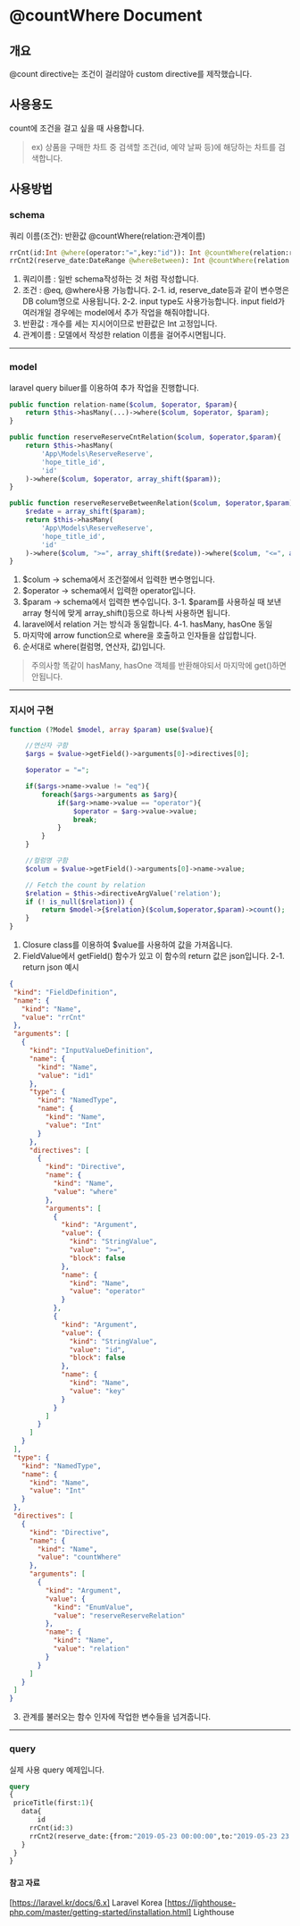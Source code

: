 # @countWhere Document

## 개요
 @count directive는 조건이 걸리않아 custom directive를 제작했습니다.


## 사용용도
 count에 조건을 걸고 싶을 때 사용합니다.
> ex) 상품을 구매한 차트 중 검색할 조건(id, 예약 날짜 등)에 해당하는 차트를 검색합니다.

## 사용방법

### schema
쿼리 이름(조건): 반환값 @countWhere(relation:관계이름)
```graphql
rrCnt(id:Int @where(operator:"=",key:"id")): Int @countWhere(relation:reserveReserveCntRelation)
rrCnt2(reserve_date:DateRange @whereBetween): Int @countWhere(relation:reserveReserveBetweenRelation)
```
1. 쿼리이름 : 일반 schema작성하는 것 처럼 작성합니다.
2. 조건 : @eq, @where사용 가능합니다.
2-1. id, reserve_date등과 같이 변수명은 DB colum명으로 사용됩니다.
2-2. input type도 사용가능합니다. input field가 여러개일 경우에는 model에서 추가 작업을 해줘야합니다.
3. 반환값 : 개수를 세는 지시어이므로 반환값은 Int 고정입니다.
4. 관계이름 : 모델에서 작성한 relation 이름을 걸어주시면됩니다.

<hr>

### model
laravel query biluer를 이용하여 추가 작업을 진행합니다.

```php
public function relation-name($colum, $operator, $param){
    return $this->hasMany(...)->where($colum, $operator, $param);
}
```

```php
public function reserveReserveCntRelation($colum, $operator,$param){
    return $this->hasMany(
        'App\Models\ReserveReserve',
        'hope_title_id',
        'id'
    )->where($colum, $operator, array_shift($param));
}

public function reserveReserveBetweenRelation($colum, $operator,$param){
    $redate = array_shift($param);
    return $this->hasMany(
        'App\Models\ReserveReserve',
        'hope_title_id',
        'id'
    )->where($colum, ">=", array_shift($redate))->where($colum, "<=", array_shift($redate));
}
```

1. $colum -> schema에서 조건절에서 입력한 변수명입니다.
2. $operator -> schema에서 입력한 operator입니다.
3. $param -> schema에서 입력한 변수입니다.
3-1. $param를 사용하실 때 보낸 array 형식에 맞게 array_shift()등으로 하나씩 사용하면 됩니다.
4. laravel에서 relation 거는 방식과 동일합니다.
4-1. hasMany, hasOne 동일
5. 마지막에 arrow function으로 where을 호출하고 인자들을 삽입합니다.
6. 순서대로 where(컬럼명, 연산자, 값)입니다.
> 주의사항 똑같이 hasMany, hasOne 객체를 반환해야되서 마지막에 get()하면 안됩니다. 


<hr>

### 지시어 구현
```php
function (?Model $model, array $param) use($value){

    //연산자 구함
    $args = $value->getField()->arguments[0]->directives[0];

    $operator = "=";

    if($args->name->value != "eq"){
        foreach($args->arguments as $arg){
            if($arg->name->value == "operator"){
                $operator = $arg->value->value;
                break;
            }
        }
    }

    //컬럼명 구함
    $colum = $value->getField()->arguments[0]->name->value;

    // Fetch the count by relation
    $relation = $this->directiveArgValue('relation');
    if (! is_null($relation)) {
        return $model->{$relation}($colum,$operator,$param)->count();
    }
}
```

1. Closure class를 이용하여 $value를 사용하여 값을 가져옵니다.
2. FieldValue에서 getField() 함수가 있고 이 함수의 return 값은 json입니다.
 2-1. return json 예시
 ```json
{
  "kind": "FieldDefinition",
  "name": {
    "kind": "Name",
    "value": "rrCnt"
  },
  "arguments": [
    {
      "kind": "InputValueDefinition",
      "name": {
        "kind": "Name",
        "value": "id1"
      },
      "type": {
        "kind": "NamedType",
        "name": {
          "kind": "Name",
          "value": "Int"
        }
      },
      "directives": [
        {
          "kind": "Directive",
          "name": {
            "kind": "Name",
            "value": "where"
          },
          "arguments": [
            {
              "kind": "Argument",
              "value": {
                "kind": "StringValue",
                "value": ">=",
                "block": false
              },
              "name": {
                "kind": "Name",
                "value": "operator"
              }
            },
            {
              "kind": "Argument",
              "value": {
                "kind": "StringValue",
                "value": "id",
                "block": false
              },
              "name": {
                "kind": "Name",
                "value": "key"
              }
            }
          ]
        }
      ]
    }
  ],
  "type": {
    "kind": "NamedType",
    "name": {
      "kind": "Name",
      "value": "Int"
    }
  },
  "directives": [
    {
      "kind": "Directive",
      "name": {
        "kind": "Name",
        "value": "countWhere"
      },
      "arguments": [
        {
          "kind": "Argument",
          "value": {
            "kind": "EnumValue",
            "value": "reserveReserveRelation"
          },
          "name": {
            "kind": "Name",
            "value": "relation"
          }
        }
      ]
    }
  ]
}
```
3. 관계를 불러오는 함수 인자에 작업한 변수들을 넘겨줍니다.


 <hr>

 ### query
 실제 사용 query 예제입니다.

 ```graphql
query
{
  priceTitle(first:1){
    data{
    	id
      rrCnt(id:3)
      rrCnt2(reserve_date:{from:"2019-05-23 00:00:00",to:"2019-05-23 23:59:59"})
    }
  }
}
 ```

 #### 참고 자료
 [https://laravel.kr/docs/6.x] Laravel Korea
 [https://lighthouse-php.com/master/getting-started/installation.html] Lighthouse


